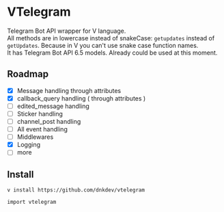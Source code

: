 # VTelegram

Telegram Bot API wrapper for V language.
<br>
All methods are in lowercase instead of snakeCase: `getupdates` instead of `getUpdates`. Because in V you can't use snake case function names.
<br>
It has Telegram Bot API 6.5 models.
Already could be used at this moment.

## Roadmap

- [x] Message handling through attributes
- [x] callback_query handling ( through attributes )
- [ ] edited_message handling
- [ ] Sticker handling
- [ ] channel_post handling
- [ ] All event handling
- [ ] Middlewares
- [x] Logging
- [ ] more

## Install

```
v install https://github.com/dnkdev/vtelegram

import vtelegram
```
